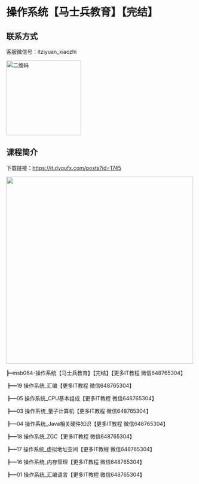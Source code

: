 # 操作系统【马士兵教育】【完结】

## 联系方式

客服微信号：itziyuan_xiaozhi

<img src="https://ziyuanyun.oss-cn-guangzhou.aliyuncs.com/common/20240614073449/666b82192834a.jpg" width="200" height="200" alt="二维码">

## 课程简介

下载链接：https://it.dyqufx.com/posts?id=1745

<img src="https://ziyuanyun.oss-cn-guangzhou.aliyuncs.com/yun/20240515183524/66448fec3c147.jpg" width="500" alt="">

  ┣━msb064-操作系统【马士兵教育】【完结】【更多IT教程 微信648765304】

 ┣━19 操作系统_汇编【更多IT教程 微信648765304】

 ┣━05 操作系统_CPU基本组成【更多IT教程 微信648765304】

 ┣━03 操作系统_量子计算机【更多IT教程 微信648765304】

 ┣━04 操作系统_Java相关硬件知识【更多IT教程 微信648765304】

 ┣━18 操作系统_ZGC【更多IT教程 微信648765304】

 ┣━17 操作系统_虚拟地址空间【更多IT教程 微信648765304】

 ┣━16 操作系统_内存管理【更多IT教程 微信648765304】

 ┣━01 操作系统_汇编语言【更多IT教程 微信648765304】

  